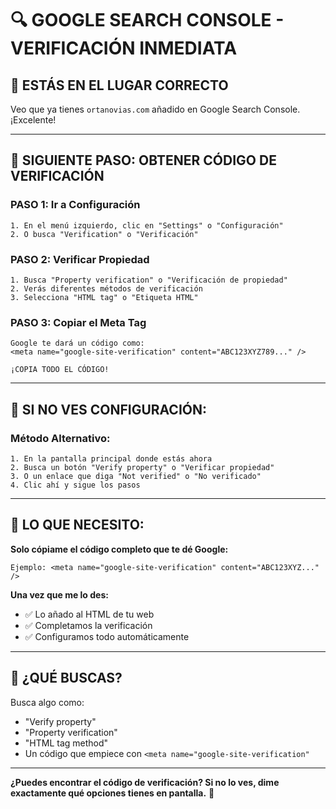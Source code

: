 # 🔍 GOOGLE SEARCH CONSOLE - VERIFICACIÓN INMEDIATA

## 🎯 **ESTÁS EN EL LUGAR CORRECTO**

Veo que ya tienes `ortanovias.com` añadido en Google Search Console. ¡Excelente!

---

## 🚀 **SIGUIENTE PASO: OBTENER CÓDIGO DE VERIFICACIÓN**

### **PASO 1: Ir a Configuración**
```
1. En el menú izquierdo, clic en "Settings" o "Configuración"
2. O busca "Verification" o "Verificación"
```

### **PASO 2: Verificar Propiedad**
```
1. Busca "Property verification" o "Verificación de propiedad"
2. Verás diferentes métodos de verificación
3. Selecciona "HTML tag" o "Etiqueta HTML"
```

### **PASO 3: Copiar el Meta Tag**
```
Google te dará un código como:
<meta name="google-site-verification" content="ABC123XYZ789..." />

¡COPIA TODO EL CÓDIGO!
```

---

## 🔄 **SI NO VES CONFIGURACIÓN:**

### **Método Alternativo:**
```
1. En la pantalla principal donde estás ahora
2. Busca un botón "Verify property" o "Verificar propiedad"
3. O un enlace que diga "Not verified" o "No verificado"
4. Clic ahí y sigue los pasos
```

---

## 🎯 **LO QUE NECESITO:**

**Solo cópiame el código completo que te dé Google:**
```
Ejemplo: <meta name="google-site-verification" content="ABC123XYZ..." />
```

**Una vez que me lo des:**
- ✅ Lo añado al HTML de tu web
- ✅ Completamos la verificación
- ✅ Configuramos todo automáticamente

---

## 📸 **¿QUÉ BUSCAS?**

Busca algo como:
- "Verify property"
- "Property verification" 
- "HTML tag method"
- Un código que empiece con `<meta name="google-site-verification"`

---

**¿Puedes encontrar el código de verificación? Si no lo ves, dime exactamente qué opciones tienes en pantalla.** 🤔
